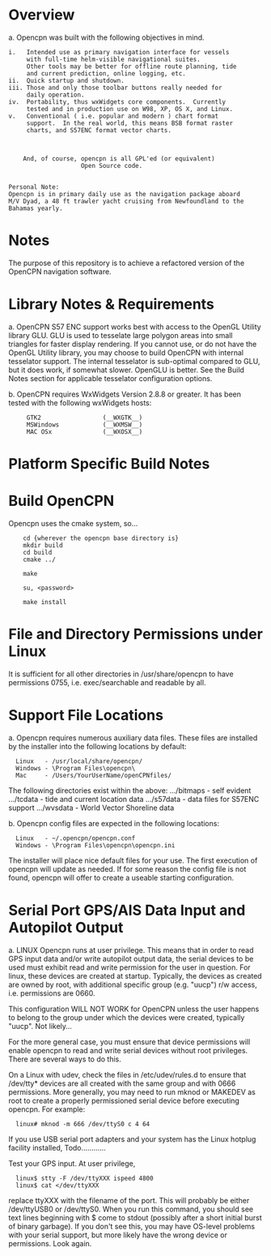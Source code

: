 Overview
========

a.  Opencpn was built with the following objectives in mind.

    i.   Intended use as primary navigation interface for vessels
         with full-time helm-visible navigational suites.
         Other tools may be better for offline route planning, tide
         and current prediction, online logging, etc.
    ii.  Quick startup and shutdown.
    iii. Those and only those toolbar buttons really needed for
         daily operation.
    iv.  Portability, thus wxWidgets core components.  Currently
         tested and in production use on W98, XP, OS X, and Linux.
    v.   Conventional ( i.e. popular and modern ) chart format
         support.  In the real world, this means BSB format raster
         charts, and S57ENC format vector charts.



        And, of course, opencpn is all GPL'ed (or equivalent)
                        Open Source code.


    Personal Note:
    Opencpn is in primary daily use as the navigation package aboard
    M/V Dyad, a 48 ft trawler yacht cruising from Newfoundland to the
    Bahamas yearly.


Notes
=====

The purpose of this repository is to achieve a refactored version
of the OpenCPN navigation software.


Library Notes & Requirements
============================

a.  OpenCPN S57 ENC support works best with access to the OpenGL Utility
library GLU.  GLU is used to tesselate large polygon areas into small
triangles for faster display rendering.  If you cannot use, or do not have
the OpenGL Utility library, you may choose to build OpenCPN with internal
tesselator support.  The internal tesselator is sub-optimal compared to GLU,
but it does work, if somewhat slower. OpenGLU is better.
See the Build Notes section for applicable tesselator configuration options.


b.  OpenCPN requires WxWidgets Version 2.8.8 or greater.  It has been tested
with the following wxWidgets hosts:

         GTK2                 (__WXGTK__)
         MSWindows            (__WXMSW__)
         MAC OSx              (__WXOSX__)



Platform Specific Build Notes
=============================



Build OpenCPN
=============

Opencpn uses the cmake system, so...

        cd {wherever the opencpn base directory is}
        mkdir build
        cd build
        cmake ../

        make

        su, <password>

        make install


File and Directory Permissions under Linux
==========================================

It is sufficient for all other directories in /usr/share/opencpn
to have permissions 0755, i.e. exec/searchable and readable by all.


Support File Locations
======================

a.  Opencpn requires numerous auxiliary data files.  These files
are installed by the installer into the following locations by default:

      Linux   - /usr/local/share/opencpn/
      Windows - \Program Files\opencpn\
      Mac     - /Users/YourUserName/openCPNfiles/

The following directories exist within the above:
         .../bitmaps                     - self evident
         .../tcdata                      - tide and current location data
         .../s57data                     - data files for S57ENC support
         .../wvsdata                     - World Vector Shoreline data

b.  Opencpn config files are expected in the following locations:

      Linux   - ~/.opencpn/opencpn.conf
      Windows - \Program Files\opencpn\opencpn.ini

The installer will place nice default files for your use.  The first
execution of opencpn will update as needed.  If for some reason the
config file is not found, opencpn will offer to create a useable
starting configuration.


Serial Port GPS/AIS Data Input and Autopilot Output
===================================================


a.  LINUX
Opencpn runs at user privilege.  This means that in order to
read GPS input data and/or write autopilot output data, the serial
devices to be used must exhibit read and write permission for the
user in question.  For linux, these devices are created at startup.
Typically, the devices as created are owned by root, with additional
specific group (e.g. "uucp") r/w access,  i.e. permissions are 0660.

This configuration WILL NOT WORK for OpenCPN unless the user happens
to belong to the group under which the devices were created,
typically "uucp".  Not likely...

For the more general case, you must ensure that device permissions
will enable opencpn to read and write serial devices without root
privileges.  There are several ways to do this.

On a Linux with udev, check the files in /etc/udev/rules.d to
ensure that /dev/tty* devices are all created with the same group
and with 0666 permissions.  More generally, you may need to run mknod
or MAKEDEV as root to create a properly permissioned serial device before
executing opencpn.  For example:

      linux# mknod -m 666 /dev/ttyS0 c 4 64

If you use USB serial port adapters and your system has the Linux
hotplug facility installed, Todo............

Test your GPS input.  At user privilege,

      linux$ stty -F /dev/ttyXXX ispeed 4800
      linux$ cat </dev/ttyXXX

replace ttyXXX with the filename of the port.  This will probably be
either /dev/ttyUSB0 or /dev/ttyS0.  When you run this command, you
should see text lines beginning with $ come to stdout (possibly after
a short initial burst of binary garbage).  If you don't see this, you
may have OS-level problems with your serial support, but more likely
have the wrong device or permissions.  Look again.


